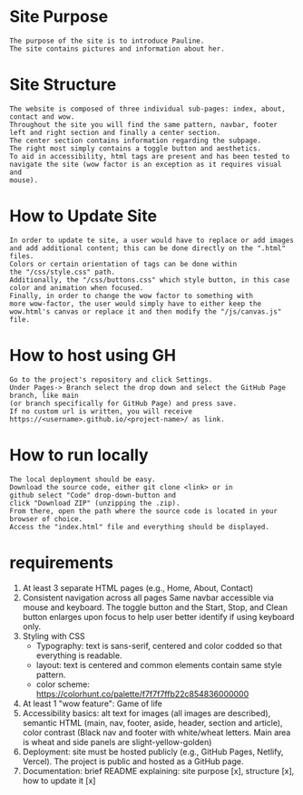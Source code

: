 # Site Purpose
    The purpose of the site is to introduce Pauline.
    The site contains pictures and information about her.

# Site Structure
    The website is composed of three individual sub-pages: index, about, contact and wow.
    Throughout the site you will find the same pattern, navbar, footer left and right section and finally a center section.
    The center section contains information regarding the subpage.
    The right most simply contains a toggle button and aesthetics.
    To aid in accessibility, html tags are present and has been tested to 
    navigate the site (wow factor is an exception as it requires visual and 
    mouse).

# How to Update Site
    In order to update te site, a user would have to replace or add images
    and add additional content; this can be done directly on the ".html" files.
    Colors or certain orientation of tags can be done within
    the "/css/style.css" path.
    Additionally, the "/css/buttons.css" which style button, in this case color and animation when focused.
    Finally, in order to change the wow factor to something with
    more wow-factor, the user would simply have to either keep the
    wow.html's canvas or replace it and then modify the "/js/canvas.js" file.

# How to host using GH
    Go to the project's repository and click Settings.
    Under Pages-> Branch select the drop down and select the GitHub Page branch, like main
    (or branch specifically for GitHub Page) and press save.
    If no custom url is written, you will receive https://<username>.github.io/<project-name>/ as link.

# How to run locally
    The local deployment should be easy.
    Download the source code, either git clone <link> or in
    github select "Code" drop-down-button and
    click "Download ZIP" (unzipping the .zip).
    From there, open the path where the source code is located in your browser of choice.
    Access the "index.html" file and everything should be displayed.

# requirements
1. At least 3 separate HTML pages (e.g., Home, About, Contact)
2. Consistent navigation across all pages
    Same navbar accessible via mouse and keyboard.
    The toggle button and the Start, Stop, and Clean button enlarges upon focus to help user better identify
    if using keyboard only.
3. Styling with CSS
    * Typography: text is sans-serif, centered and color codded so that everything is readable.
    * layout: text is centered and common elements contain same style pattern.
    * color scheme: https://colorhunt.co/palette/f7f7f7ffb22c854836000000
4. At least 1 "wow feature": Game of life
5. Accessibility basics:
    alt text for images (all images are described),
    semantic HTML (main, nav, footer, aside, header, section and article),
    color contrast (Black nav and footer with white/wheat letters. Main area is wheat and side panels are slight-yellow-golden)
6. Deployment: site must be hosted publicly (e.g., GitHub Pages, Netlify, Vercel). The project is public and hosted as a GitHub page.
7. Documentation: brief README explaining:
    site purpose [x],
    structure [x],
    how to update it [x]